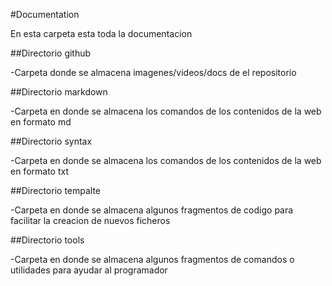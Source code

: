 #Documentation

En esta carpeta esta toda la documentacion

##Directorio github

-Carpeta donde se almacena imagenes/videos/docs de el repositorio

##Directorio markdown

-Carpeta en donde se almacena los comandos de los contenidos de la web en formato md

##Directorio syntax

-Carpeta en donde se almacena los comandos de los contenidos de la web en formato txt

##Directorio tempalte

-Carpeta en donde se almacena algunos fragmentos de codigo para facilitar la creacion de nuevos ficheros

##Directorio tools

-Carpeta en donde se almacena algunos fragmentos de comandos o utilidades para ayudar al programador